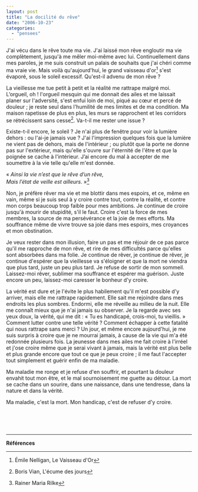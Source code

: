```yaml
---
layout: post
title: "La docilité du rêve"
date: "2006-10-23"
categories:
  - "pensees"
---
```


J'ai vécu dans le rêve toute ma vie. J'ai laissé mon rêve engloutir ma vie complètement, jusqu'à me mêler moi-même avec lui. Continuellement dans mes paroles, je me suis construit un palais de souhaits que j'ai chéri comme ma vraie vie. Mais voilà qu'aujourd'hui, le grand vaisseau d'or[^1] s'est évaporé, sous le soleil excessif. Qu'est-il advenu de mon rêve ?

La vieillesse me tue petit à petit et la réalité me rattrape malgré moi. L’orgueil, oh ! l'orgueil mesquin qui me donnait des ailes et me laissait planer sur l'adversité, s'est enfui loin de moi, piqué au cœur et percé de douleur ; je reste seul dans l'humilité de mes limites et de ma condition. Ma maison rapetisse de plus en plus, les murs se rapprochent et les corridors se rétrécissent sans cesse[^2]. Va-t-il me rester une issue ?

Existe-t-il encore, le soleil ? Je n'ai plus de fenêtre pour voir la lumière dehors : ou l'ai-je jamais vue ? J'ai l'impression quelques fois que la lumière ne vient pas de dehors, mais de l'intérieur ; ou plutôt que la porte ne donne pas sur l'extérieur, mais qu'elle s'ouvre sur l'éternité de l'être et que la poignée se cache à l'intérieur. J’ai encore du mal à accepter de me soumettre à la vie telle qu'elle m'est donnée.

« _Ainsi la vie n’est que le rêve d’un rêve,_  
_Mais l’état de veille est ailleurs_. »[^3]

Non, je préfère rêver ma vie et me blottir dans mes espoirs, et ce, même en vain, même si je suis seul à y croire contre tout, contre la réalité, et contre mon corps beaucoup trop faible pour mes ambitions. Je continue de croire jusqu'à mourir de stupidité, s'il le faut. Croire c'est la force de mes membres, la source de ma persévérance et la joie de mes efforts. Ma souffrance même de vivre trouve sa joie dans mes espoirs, mes croyances et mon obstination.

Je veux rester dans mon illusion, faire un pas et me réjouir de ce pas parce qu'il me rapproche de mon rêve, et rire de mes difficultés parce qu'elles sont absorbées dans ma folie. Je continue de rêver, je continue de rêver, je continue d'espérer que la vieillesse va s'éloigner et que la mort ne viendra que plus tard, juste un peu plus tard. Je refuse de sortir de mon sommeil. Laissez-moi rêver, sublimer ma souffrance et espérer ma guérison. Juste encore un peu, laissez-moi caresser le bonheur d'y croire.

La vérité est dure et je l'évite le plus habilement qu'il m'est possible d'y arriver, mais elle me rattrape rapidement. Elle sait me rejoindre dans mes endroits les plus sombres. Endormi, elle me réveille au milieu de la nuit. Elle me connaît mieux que je n'ai jamais su observer. Je la regarde avec ses yeux doux, la vérité, qui me dit : « Tu es handicapé, crois-moi, tu vieillis. » Comment lutter contre une telle vérité ? Comment échapper à cette fatalité qui nous rattrape sans merci ? Un jour, et même encore aujourd'hui, je me suis surpris à croire que je ne mourrai jamais, à cause de la vie qui m'a été redonnée plusieurs fois. La jeunesse dans mes ailes me fait croire à l'irréel et j'ose croire même que je serai vivant à jamais, mais la vérité est plus belle et plus grande encore que tout ce que je peux croire ; il me faut l'accepter tout simplement et guérir enfin de ma maladie.

Ma maladie me ronge et je refuse d'en souffrir, et pourtant la douleur envahit tout mon être, et le mal sournoisement me guette au détour. La mort se cache dans un sourire, dans une naissance, dans une tendresse, dans la nature et dans la vérité.

Ma maladie, c'est la mort. Mon handicap, c'est de refuser d'y croire.

<br/>
<br/>
<br/>

___

**Références**

[^1]: Émile Nelligan, Le Vaisseau d'Or  
[^2]: Boris Vian, L'écume des jours  
[^3]: Rainer Maria Rilke
